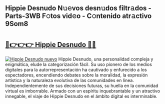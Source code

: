 ## Hippie Desnudo N𝚞𝚎vos desn𝚞dos filtr𝚊dos - Parts-3WB F𝚘tos vid𝚎o - C𝚘ntenido atr𝚊ctivo 9Som8

# <h2><a href="http://mbcvk9g.tromn.icu/?c=Hippie+Desnudo">🔗👉👉👉 Hippie Desnudo 🔗🔗</a></h2>

[![Hippie Desnudo nuevo](https://i.imgur.com/pEAQMta.gif)](http://mbcvk9g.tromn.icu/?c=Hippie+Desnudo)
Hippie Desnudo, una personalidad compleja y enigmática, elude la categorización fácil. Su uso pionero de los medios digitales para la autorrepresentación ha cautivado y enfurecido a los espectadores, encendiendo debates sobre la moralidad, la expresión artística y la naturaleza evolutiva de las comunidades en línea. Independientemente de sus decisiones futuras, su huella en la comunidad virtual es imborrable. Armado con un espíritu inquebrantable y un atractivo innegable, el viaje de Hippie Desnudo en el ámbito digital es interminable.
